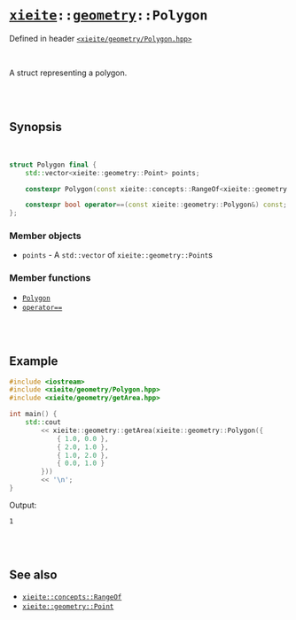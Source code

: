 # [`xieite`](../../README.md)`::`[`geometry`](../../docs/geometry.md)`::Polygon`
Defined in header [`<xieite/geometry/Polygon.hpp>`](../../include/xieite/geometry/Polygon.hpp)

<br/>

A struct representing a polygon.

<br/><br/>

## Synopsis

<br/>

```cpp
struct Polygon final {
	std::vector<xieite::geometry::Point> points;

	constexpr Polygon(const xieite::concepts::RangeOf<xieite::geometry::Point> auto&);

	constexpr bool operator==(const xieite::geometry::Polygon&) const;
};
```
### Member objects
- `points` - A `std::vector` of `xieite::geometry::Point`s
### Member functions
- [`Polygon`](../../docs/geometry/Polygon/constructor.md)
- [`operator==`](../../docs/geometry/Polygon/operatorEquals.md)

<br/><br/>

## Example
```cpp
#include <iostream>
#include <xieite/geometry/Polygon.hpp>
#include <xieite/geometry/getArea.hpp>

int main() {
	std::cout
		<< xieite::geometry::getArea(xieite::geometry::Polygon({
			{ 1.0, 0.0 },
			{ 2.0, 1.0 },
			{ 1.0, 2.0 },
			{ 0.0, 1.0 }
		}))
		<< '\n';
}
```
Output:
```
1
```

<br/><br/>

## See also
- [`xieite::concepts::RangeOf`](../../docs/concepts/RangeOf.md)
- [`xieite::geometry::Point`](../../docs/geometry/Point.md)

